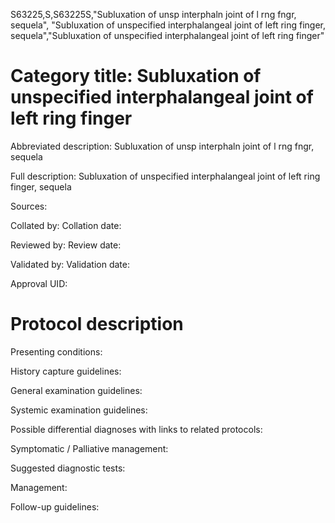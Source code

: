 S63225,S,S63225S,"Subluxation of unsp interphaln joint of l rng fngr, sequela", "Subluxation of unspecified interphalangeal joint of left ring finger, sequela","Subluxation of unspecified interphalangeal joint of left ring finger"
# Category title: Subluxation of unspecified interphalangeal joint of left ring finger

Abbreviated description: Subluxation of unsp interphaln joint of l rng fngr, sequela

Full description: Subluxation of unspecified interphalangeal joint of left ring finger, sequela

Sources:

Collated by:
Collation date:

Reviewed by:
Review date:

Validated by:
Validation date:

Approval UID:

# Protocol description

Presenting conditions:

History capture guidelines:

General examination guidelines:

Systemic examination guidelines:

Possible differential diagnoses with links to related protocols:

Symptomatic / Palliative management:

Suggested diagnostic tests:

Management:

Follow-up guidelines:
